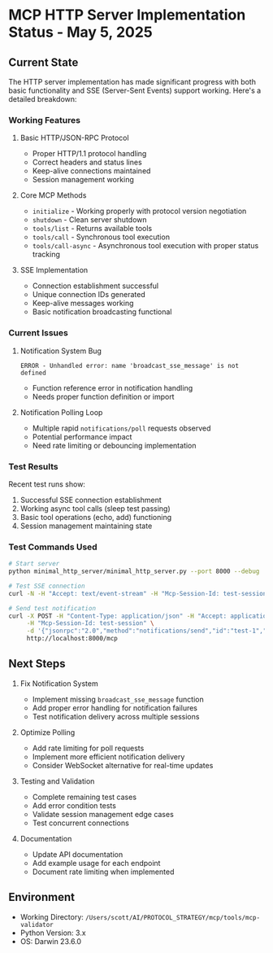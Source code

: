 # MCP HTTP Server Implementation Status - May 5, 2025

## Current State

The HTTP server implementation has made significant progress with both basic functionality and SSE (Server-Sent Events) support working. Here's a detailed breakdown:

### Working Features
1. Basic HTTP/JSON-RPC Protocol
   - Proper HTTP/1.1 protocol handling
   - Correct headers and status lines
   - Keep-alive connections maintained
   - Session management working

2. Core MCP Methods
   - `initialize` - Working properly with protocol version negotiation
   - `shutdown` - Clean server shutdown
   - `tools/list` - Returns available tools
   - `tools/call` - Synchronous tool execution
   - `tools/call-async` - Asynchronous tool execution with proper status tracking

3. SSE Implementation
   - Connection establishment successful
   - Unique connection IDs generated
   - Keep-alive messages working
   - Basic notification broadcasting functional

### Current Issues

1. Notification System Bug
   ```
   ERROR - Unhandled error: name 'broadcast_sse_message' is not defined
   ```
   - Function reference error in notification handling
   - Needs proper function definition or import

2. Notification Polling Loop
   - Multiple rapid `notifications/poll` requests observed
   - Potential performance impact
   - Need rate limiting or debouncing implementation

### Test Results

Recent test runs show:
1. Successful SSE connection establishment
2. Working async tool calls (sleep test passing)
3. Basic tool operations (echo, add) functioning
4. Session management maintaining state

### Test Commands Used

```bash
# Start server
python minimal_http_server/minimal_http_server.py --port 8000 --debug

# Test SSE connection
curl -N -H "Accept: text/event-stream" -H "Mcp-Session-Id: test-session" http://localhost:8000/mcp

# Send test notification
curl -X POST -H "Content-Type: application/json" -H "Accept: application/json" \
     -H "Mcp-Session-Id: test-session" \
     -d '{"jsonrpc":"2.0","method":"notifications/send","id":"test-1","params":{"type":"test","data":{"message":"Hello SSE!"}}}' \
     http://localhost:8000/mcp
```

## Next Steps

1. Fix Notification System
   - Implement missing `broadcast_sse_message` function
   - Add proper error handling for notification failures
   - Test notification delivery across multiple sessions

2. Optimize Polling
   - Add rate limiting for poll requests
   - Implement more efficient notification delivery
   - Consider WebSocket alternative for real-time updates

3. Testing and Validation
   - Complete remaining test cases
   - Add error condition tests
   - Validate session management edge cases
   - Test concurrent connections

4. Documentation
   - Update API documentation
   - Add example usage for each endpoint
   - Document rate limiting when implemented

## Environment

- Working Directory: `/Users/scott/AI/PROTOCOL_STRATEGY/mcp/tools/mcp-validator`
- Python Version: 3.x
- OS: Darwin 23.6.0 